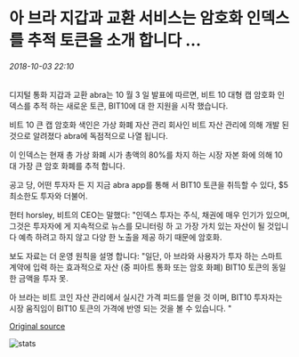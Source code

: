 # 아 브라 지갑과 교환 서비스는 암호화 인덱스를 추적 토큰을 소개 합니다 ...

###### 2018-10-03 22:10

디지털 통화 지갑과 교환 abra는 10 월 3 일 발표에 따르면, 비트 10 대형 캡 암호화 인덱스를 추적 하는 새로운 토큰, BIT10에 대 한 지원을 시작 했습니다.

비트 10 큰 캡 암호화 색인은 가상 화폐 자산 관리 회사인 비트 자산 관리에 의해 개발 된 것으로 알려졌다 abra에 독점적으로 나열 됩니다.

이 인덱스는 현재 총 가상 화폐 시가 총액의 80%를 차지 하는 시장 자본 화에 의해 10 대 가장 큰 암호 화폐를 추적 합니다.

공고 당, 어떤 투자자 든 지 지금 abra app를 통해 서 BIT10 토큰을 취득할 수 있다, $5 최소한도 투자와 더불어.

헌터 horsley, 비트의 CEO는 말했다: "인덱스 투자는 주식, 채권에 매우 인기가 있으며, 그것은 투자자에 게 지속적으로 뉴스를 모니터링 하 고 가장 가치 있는 자산이 될 것입니다 예측 하려고 하지 않고 다양 한 노출을 제공 하기 때문에 암호화.

보도 자료는 더 운영 원칙을 설명 합니다: "일단, 아 브라와 사용자가 투자 하는 스마트 계약에 입력 하는 효과적으로 자산 (중 피아트 통화 또는 암호 화폐) BIT10 토큰의 동일한 금액을 투자 못.

아 브라는 비트 코인 자산 관리에서 실시간 가격 피드를 얻을 것 이며, BIT10 투자자는 시장 움직임이 BIT10 토큰의 가격에 반영 되는 것을 볼 수 있습니다. "

[Original source](https://cointelegraph.com/news/abra-wallet-and-exchange-service-introduces-token-that-tracks-crypto-index)

![stats](https://c.statcounter.com/11760860/0/a89fa40b/1/ "stats")